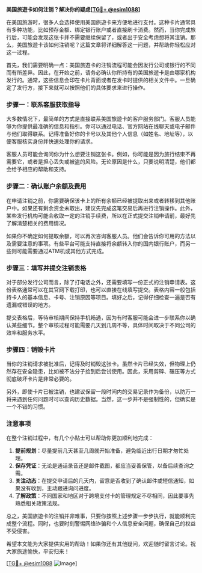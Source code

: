 **美国旅遊卡如何注销？解决你的疑虑[[TG💪+ @esim1088](https://t.me/s/esim1088)]**

在美国旅游时，很多人会选择使用美国旅遊卡来方便地进行支付。这种卡片通常具有多种功能，比如预存金额、绑定银行账户或者直接刷卡消费。然而，当你完成旅行后，可能会发现这张卡并不需要继续保留了，或者出于安全考虑想将其注销。那么，美国旅遊卡该如何注销呢？这篇文章将详细解答这一问题，并帮助你轻松应对这一过程。

首先，我们需要明确一点：美国旅遊卡的注销流程可能会因发行公司或银行的不同而有所差异。因此，在开始之前，请务必确认你所持有的美国旅遊卡是由哪家机构发行的。通常，这些信息会印在卡片背面或者在发卡时提供的相关文件中。一旦确定了发行方，接下来就可以按照他们的具体要求来进行操作。

### 步骤一：联系客服获取指导

大多数情况下，最简单的方式是直接联系美国旅遊卡的客户服务部门。客服人员能够为你提供最准确的信息和指引。你可以通过电话、官方网站在线聊天或电子邮件与他们取得联系。记得准备好你的卡号以及其他个人信息（如姓名、地址等），以便客服核实身份并快速处理你的请求。

客服人员可能会询问你为什么想要注销这张卡。例如，你可能是因为旅行结束不再需要它，或者是担心丢失或被盗的风险。无论原因是什么，只要说明清楚，他们都会给予相应的帮助和支持。

### 步骤二：确认账户余额及费用

在申请注销之前，你需要确保该卡上的所有余额已经被提取出来或者转移到其他账户中。如果还有剩余资金未取出，建议先完成这笔交易后再进行注销操作。此外，某些发行机构可能会收取一定的注销手续费，所以在正式提交注销申请前，最好先了解清楚相关的费用情况。

如果你不确定如何提取余额，可以再次咨询客服人员。他们会告诉你可用的方法以及需要注意的事项。有些平台可能支持直接将余额转入你的国内银行账户，而另一些则可能需要通过ATM机或其他方式完成。

### 步骤三：填写并提交注销表格

对于部分发行公司而言，除了打电话之外，还需要填写一份正式的注销申请表。这份表格通常可以在其官网下载打印，也可以直接在线填写提交。表格内容一般包括持卡人的基本信息、卡号、注销原因等项目。填好之后，记得仔细检查一遍是否有遗漏或错误的地方。

提交表格后，等待审核期间保持手机畅通，因为有时客服可能会进一步联系你以确认某些细节。整个审核过程可能需要几天到几周不等，具体时间取决于不同公司的效率和服务水平。

### 步骤四：销毁卡片

当你的注销请求被批准后，记得及时销毁这张卡。虽然卡片已经失效，但物理上仍然存在安全隐患，比如被不法分子捡到后尝试使用。因此，采用剪碎、碾压等方式彻底破坏卡片是非常必要的。

另外，即使卡片已被注销，也建议保留一段时间内的交易记录作为备份，以防万一将来遇到任何问题时可以查询历史数据。当然，这一步并不是强制性的，但确实是一个不错的习惯。

### 注意事项

在整个注销过程中，有几个小贴士可以帮助你更加顺利地完成：

1. **提前规划**：尽量提前几天甚至几周就开始准备，避免临近出行日期才匆忙处理。
2. **保存凭证**：无论是通话录音还是邮件截图，都应当妥善保管，以备后续查询之需。
3. **关注动态**：在提交申请后的几天内，留意是否收到了确认邮件或短信通知，如果没有收到，主动跟进询问进度。
4. **了解政策**：不同国家和地区对于跨境支付卡的管理规定不尽相同，因此要事先熟悉相关政策法规。

总之，美国旅遊卡的注销并非难事，只要你按照上述步骤一步步执行，就能顺利完成整个流程。同时，也要时刻警惕网络诈骗和个人信息安全问题，确保自己的权益不受侵害。

希望本文能为大家提供实用的帮助！如果你还有其他疑问，欢迎随时留言讨论。祝大家旅途愉快，平安归来！

[[TG💪+ @esim1088](https://t.me/s/esim1088) ![Image](https://i.postimg.cc/4NQfJmqS/Snipaste-2025-05-13-00-14-12.png)]